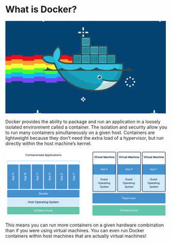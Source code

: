 # What is Docker?

![docker](assets/docker.gif)

Docker provides the ability to package and run an application in a loosely 
isolated environment called a container. The isolation and security allow 
you to run many containers simultaneously on a given host. Containers are 
lightweight because they don’t need the extra load of a hypervisor, but run 
directly within the host machine’s kernel. 

![docker-vs-vm](assets/docker-vs-vm.png)

This means you can run more containers 
on a given hardware combination than if you were using virtual machines. 
You can even run Docker containers within host machines that are actually 
virtual machines!
